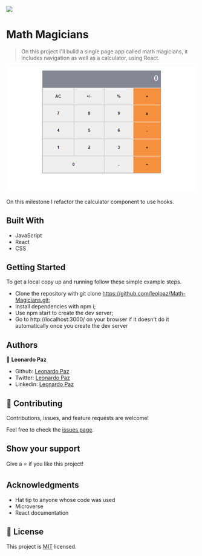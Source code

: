 ![](https://img.shields.io/badge/Microverse-blueviolet)

# Math Magicians

> On this project I'll build a single page app called math magicians, it includes navigation as well as a calculator, using React.

![screenshot](./app_screenshot.png)

On this milestone I refactor the calculator component to use hooks.

## Built With

- JavaScript
- React
- CSS


## Getting Started


To get a local copy up and running follow these simple example steps.

- Clone the repository with git clone https://github.com/leolpaz/Math-Magicians.git;
- Install dependencies with npm i;
- Use npm start to create the dev server;
- Go to http://localhost:3000/ on your browser if it doesn't do it automatically once you create the dev server



## Authors

👤 **Leonardo Paz**

- Github: [Leonardo Paz](https://github.com/leolpaz)
- Twitter: [Leonardo Paz](https://twitter.com/leonardolpaz95)
- Linkedin: [Leonardo Paz](https://www.linkedin.com/in/leonardo-paz-a925611b5/)

## 🤝 Contributing

Contributions, issues, and feature requests are welcome!

Feel free to check the [issues page](../../issues/).

## Show your support

Give a ⭐️ if you like this project!

## Acknowledgments

- Hat tip to anyone whose code was used
- Microverse
- React documentation

## 📝 License

This project is [MIT](./MIT.md) licensed.
